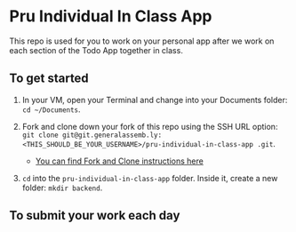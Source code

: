 # Pru Individual In Class App

This repo is used for you to work on your personal app after we work on each section of the Todo App together in class.

## To get started

1. In your VM, open your Terminal and change into your Documents folder: `cd ~/Documents`.

1. Fork and clone down your fork of this repo using the SSH URL option: `git clone git@git.generalassemb.ly:<THIS_SHOULD_BE_YOUR_USERNAME>/pru-individual-in-class-app
.git`.

   - [You can find Fork and Clone instructions here](https://git.generalassemb.ly/ModernEngineering/getting-started-cohort-4-october-2023#fork-and-clone-lessonslabs)

1. `cd` into the `pru-individual-in-class-app` folder. Inside it, create a new folder: `mkdir backend`. 


## To submit your work each day
